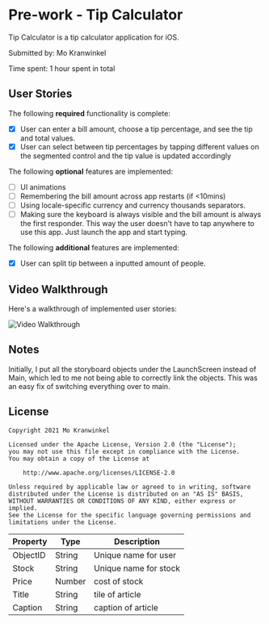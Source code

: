 # Pre-work - Tip Calculator

Tip Calculator is a tip calculator application for iOS.

Submitted by: Mo Kranwinkel

Time spent: 1 hour spent in total

## User Stories

The following **required** functionality is complete:

* [X] User can enter a bill amount, choose a tip percentage, and see the tip and total values.
* [X] User can select between tip percentages by tapping different values on the segmented control and the tip value is updated accordingly

The following **optional** features are implemented:

* [ ] UI animations
* [ ] Remembering the bill amount across app restarts (if <10mins)
* [ ] Using locale-specific currency and currency thousands separators.
* [ ] Making sure the keyboard is always visible and the bill amount is always the first responder. This way the user doesn't have to tap anywhere to use this app. Just launch the app and start typing.

The following **additional** features are implemented:

- [X] User can split tip between a inputted amount of people.

## Video Walkthrough

Here's a walkthrough of implemented user stories:

<img src="https://media.giphy.com/media/Eu6WwrIbd7jdaanlPw/giphy.gif" title='Video Walkthrough' width='' alt='Video Walkthrough' />


        

## Notes

Initially, I put all the storyboard objects under the LaunchScreen instead of Main, which led to me not being able to correctly link the objects. This was an easy fix of switching everything over to main.

## License

    Copyright 2021 Mo Kranwinkel

    Licensed under the Apache License, Version 2.0 (the "License");
    you may not use this file except in compliance with the License.
    You may obtain a copy of the License at

        http://www.apache.org/licenses/LICENSE-2.0

    Unless required by applicable law or agreed to in writing, software
    distributed under the License is distributed on an "AS IS" BASIS,
    WITHOUT WARRANTIES OR CONDITIONS OF ANY KIND, either express or implied.
    See the License for the specific language governing permissions and
    limitations under the License. 

| Property  |Type    |Description           |
| --------- | ------ | -------------------- |
| ObjectID  | String | Unique name for user |
| Stock     |String  | Unique name for stock|
|  Price    | Number |cost of stock         |
| Title     |String  | tile of article      |
|Caption    | String |caption of article    |
